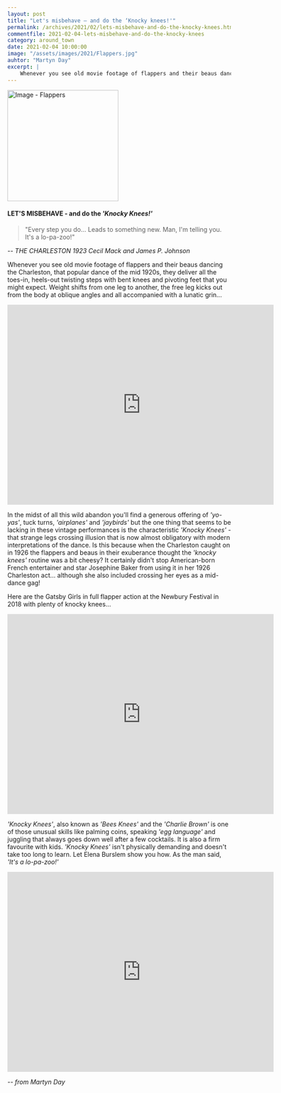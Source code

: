 ```yaml
---
layout: post
title: "Let's misbehave – and do the ‘Knocky knees!'"
permalink: /archives/2021/02/lets-misbehave-and-do-the-knocky-knees.html
commentfile: 2021-02-04-lets-misbehave-and-do-the-knocky-knees
category: around_town
date: 2021-02-04 10:00:00
image: "/assets/images/2021/Flappers.jpg"
auhtor: "Martyn Day"
excerpt: |
    Whenever you see old movie footage of flappers and their beaus dancing the Charleston, that popular dance of the mid 1920s, they deliver all the toes-in, heels-out twisting steps with bent knees and pivoting feet that you might expect.
---
```


<a href="/assets/images/2021/Flappers.jpg" title="Click for a larger image"><img src="/assets/images/2021/Flappers-thumb.jpg" width="250" alt="Image - Flappers"  class="photo right"/></a>


#### LET'S MISBEHAVE - and do the *'Knocky Knees!'*

> "Every step you do...
Leads to something new.
Man, I'm telling you.
It's a lo-pa-zoo!"

<cite>-- THE CHARLESTON 1923  Cecil Mack and James P. Johnson</cite>

<div markdown="1" class="box">

Whenever you see old movie footage of flappers and their beaus dancing the Charleston, that popular dance of the mid 1920s, they deliver all the toes-in, heels-out twisting steps with bent knees and pivoting feet that you might expect. Weight shifts from one leg to another, the free leg kicks out from the body at oblique angles and all accompanied with a lunatic grin...

<iframe width="600" height="450" src="https://www.youtube-nocookie.com/embed/jEH6eDpjgRw?rel=0" frameborder="0" allowfullscreen></iframe>

</div>


In the midst of all this wild abandon you'll find a generous offering of *'yo-yas'*, tuck turns, *'airplanes'*  and *'jaybirds'* but the one thing that seems to be lacking in these vintage performances is the characteristic *'Knocky Knees'* - that strange legs crossing illusion that is now almost obligatory with modern interpretations of the dance. Is this because when the Charleston caught on in 1926 the flappers and beaus in their exuberance thought the *'knocky knees'* routine was a bit cheesy? It certainly didn't stop American-born French entertainer and star Josephine Baker from using it in her 1926 Charleston act... although she also included crossing her eyes as a mid-dance gag!

<div markdown="1" class="box">

Here are the Gatsby Girls in full flapper action at the Newbury Festival in 2018 with plenty of knocky knees...

<iframe width="600" height="450" src="https://www.youtube-nocookie.com/embed/oZzMytbrOn4?rel=0" frameborder="0" allowfullscreen></iframe>

</div>

 *'Knocky Knees'*, also known as *'Bees Knees'* and the *'Charlie Brown'* is one of those unusual skills like palming coins, speaking *'egg language'* and juggling that always goes down well after a few cocktails. It is also a firm favourite with kids. *'Knocky Knees'* isn't physically demanding and doesn't take too long to learn. Let Elena Burslem show you how. As the man said, *'It's a lo-pa-zoo!'*

<iframe width="600" height="450" src="https://www.youtube-nocookie.com/embed/H_eFPbkg_oM?rel=0" frameborder="0" allowfullscreen></iframe>

<cite>-- from Martyn Day</cite>
